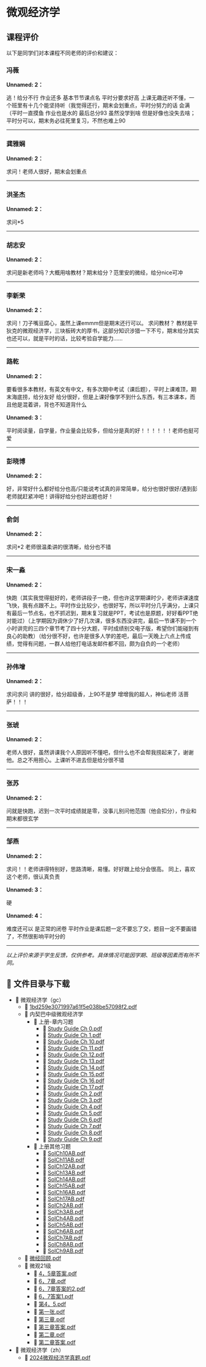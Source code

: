 # 微观经济学

## 课程评价

以下是同学们对本课程不同老师的评价和建议：

### 冯薇

**Unnamed: 2：**

逃！给分不行 作业还多 基本节节课点名 平时分要求好高 上课无趣还听不懂，一个班里有十几个能坚持听（我觉得还行，期末会划重点，平时分努力的话 会满（平时一直摸鱼 作业也是水的 最后总分93 虽然没学到啥 但是好像也没失去啥；平时分可以，期末务必往死里复习，不然也难上90

---

### 龚雅娴

**Unnamed: 2：**

求问！老师人很好，期末会划重点

---

### 洪圣杰

**Unnamed: 2：**

求问*5

---

### 胡志安

**Unnamed: 2：**

求问是新老师吗？大概用啥教材？期末给分？范里安的微经，给分nice可冲

---

### 李新荣

**Unnamed: 2：**

求问！刀子嘴豆腐心，虽然上课emmm但是期末还行可以。      求问教材？           教材是平狄克的微观经济学，三块板砖大的厚书，这部分知识涉猎一下不亏，期末给分其实也还可以，就是平时的话，比较考验自学能力......

---

### 路乾

**Unnamed: 2：**

要看很多本教材，有英文有中文，有多次期中考试（课后题），平时上课难顶，期末海底捞，给分友好 给分很好，但是上课好像学不到什么东西，有三本课本，而且他是混着讲，背也不知道背什么

**Unnamed: 3：**

平时阅读量，自学量，作业量会比较多，但给分是真的好！！！！！！老师也挺可爱

---

### 彭晓博

**Unnamed: 2：**

好，非常好什么都好给分也高/只能说考试真的非常简单，给分也很好很好/遇到彭老师就赶紧冲吧！讲得好给分也好出题也好！

---

### 俞剑

**Unnamed: 2：**

求问*2  老师很温柔讲的很清晰，给分也不错

---

### 宋一淼

**Unnamed: 2：**

快跑（其实我觉得挺好的，老师讲段子一绝，但也许这学期课时少，老师讲课速度飞快，我有点跟不上。平时作业比较少，也很好写，所以平时分几乎满分，上课只有最后一节点名，也不抓迟到，期末复习就是PPT，考试也是原题，好好看PPT绝对能过）（上学期因为调休少了好几次课，很多东西没讲完，最后一节课不到一个小时讲完的三四个章节考了四十分大题，平时成绩别交电子版，希望你们能碰到有良心的助教）（给分很不好，也许是很多人学的差吧，最后一天晚上六点上传成绩，觉得有问题，一群人给他打电话发邮件都不回，颇为自负的一个老师）

---

### 孙伟增

**Unnamed: 2：**

求问求问  讲的很好，给分超级香，上90不是梦        增增我的超人，神仙老师  活菩萨！！！

---

### 张琥

**Unnamed: 2：**

老师人很好，虽然讲课我个人原因听不懂吧，但什么也不会帮我捞起来了，谢谢他。总之不用担心。上课听不进去但是给分很不错

---

### 张苏

**Unnamed: 2：**

问就是快跑，迟到一次平时成绩就是零，没事儿别问他范围（他会扣分），作业和期末都很玄学

---

### 邹燕

**Unnamed: 2：**

求问！！老师讲得特别好，思路清晰，易懂。好好跟上给分会很高。 同上，喜欢这个老师，很认真负责

**Unnamed: 3：**

硬

**Unnamed: 4：**

难度还可以 是正常的闭卷 平时作业是课后题一定不要忘了交，题目一定不要画错了，不然很影响平时分的

---

*以上评价来源于学生反馈，仅供参考。具体情况可能因学期、班级等因素而有所不同。*
## 📄 文件目录与下载

- 📁 微观经济学（gc）
  - 📄 [1bd259e3071997a61f5e038be57098f2.pdf](%E5%BE%AE%E8%A7%82%E7%BB%8F%E6%B5%8E%E5%AD%A6%EF%BC%88gc%EF%BC%89/1bd259e3071997a61f5e038be57098f2.pdf)
  - 📁 内契巴中级微观经济学
    - 📁 上册-章内习题
      - 📄 [Study Guide Ch 0.pdf](%E5%BE%AE%E8%A7%82%E7%BB%8F%E6%B5%8E%E5%AD%A6%EF%BC%88gc%EF%BC%89/%E5%86%85%E5%A5%91%E5%B7%B4%E4%B8%AD%E7%BA%A7%E5%BE%AE%E8%A7%82%E7%BB%8F%E6%B5%8E%E5%AD%A6/%E4%B8%8A%E5%86%8C-%E7%AB%A0%E5%86%85%E4%B9%A0%E9%A2%98/Study%20Guide%20Ch%200.pdf)
      - 📄 [Study Guide Ch 1.pdf](%E5%BE%AE%E8%A7%82%E7%BB%8F%E6%B5%8E%E5%AD%A6%EF%BC%88gc%EF%BC%89/%E5%86%85%E5%A5%91%E5%B7%B4%E4%B8%AD%E7%BA%A7%E5%BE%AE%E8%A7%82%E7%BB%8F%E6%B5%8E%E5%AD%A6/%E4%B8%8A%E5%86%8C-%E7%AB%A0%E5%86%85%E4%B9%A0%E9%A2%98/Study%20Guide%20Ch%201.pdf)
      - 📄 [Study Guide Ch 10.pdf](%E5%BE%AE%E8%A7%82%E7%BB%8F%E6%B5%8E%E5%AD%A6%EF%BC%88gc%EF%BC%89/%E5%86%85%E5%A5%91%E5%B7%B4%E4%B8%AD%E7%BA%A7%E5%BE%AE%E8%A7%82%E7%BB%8F%E6%B5%8E%E5%AD%A6/%E4%B8%8A%E5%86%8C-%E7%AB%A0%E5%86%85%E4%B9%A0%E9%A2%98/Study%20Guide%20Ch%2010.pdf)
      - 📄 [Study Guide Ch 11.pdf](%E5%BE%AE%E8%A7%82%E7%BB%8F%E6%B5%8E%E5%AD%A6%EF%BC%88gc%EF%BC%89/%E5%86%85%E5%A5%91%E5%B7%B4%E4%B8%AD%E7%BA%A7%E5%BE%AE%E8%A7%82%E7%BB%8F%E6%B5%8E%E5%AD%A6/%E4%B8%8A%E5%86%8C-%E7%AB%A0%E5%86%85%E4%B9%A0%E9%A2%98/Study%20Guide%20Ch%2011.pdf)
      - 📄 [Study Guide Ch 12.pdf](%E5%BE%AE%E8%A7%82%E7%BB%8F%E6%B5%8E%E5%AD%A6%EF%BC%88gc%EF%BC%89/%E5%86%85%E5%A5%91%E5%B7%B4%E4%B8%AD%E7%BA%A7%E5%BE%AE%E8%A7%82%E7%BB%8F%E6%B5%8E%E5%AD%A6/%E4%B8%8A%E5%86%8C-%E7%AB%A0%E5%86%85%E4%B9%A0%E9%A2%98/Study%20Guide%20Ch%2012.pdf)
      - 📄 [Study Guide Ch 13.pdf](%E5%BE%AE%E8%A7%82%E7%BB%8F%E6%B5%8E%E5%AD%A6%EF%BC%88gc%EF%BC%89/%E5%86%85%E5%A5%91%E5%B7%B4%E4%B8%AD%E7%BA%A7%E5%BE%AE%E8%A7%82%E7%BB%8F%E6%B5%8E%E5%AD%A6/%E4%B8%8A%E5%86%8C-%E7%AB%A0%E5%86%85%E4%B9%A0%E9%A2%98/Study%20Guide%20Ch%2013.pdf)
      - 📄 [Study Guide Ch 14.pdf](%E5%BE%AE%E8%A7%82%E7%BB%8F%E6%B5%8E%E5%AD%A6%EF%BC%88gc%EF%BC%89/%E5%86%85%E5%A5%91%E5%B7%B4%E4%B8%AD%E7%BA%A7%E5%BE%AE%E8%A7%82%E7%BB%8F%E6%B5%8E%E5%AD%A6/%E4%B8%8A%E5%86%8C-%E7%AB%A0%E5%86%85%E4%B9%A0%E9%A2%98/Study%20Guide%20Ch%2014.pdf)
      - 📄 [Study Guide Ch 15.pdf](%E5%BE%AE%E8%A7%82%E7%BB%8F%E6%B5%8E%E5%AD%A6%EF%BC%88gc%EF%BC%89/%E5%86%85%E5%A5%91%E5%B7%B4%E4%B8%AD%E7%BA%A7%E5%BE%AE%E8%A7%82%E7%BB%8F%E6%B5%8E%E5%AD%A6/%E4%B8%8A%E5%86%8C-%E7%AB%A0%E5%86%85%E4%B9%A0%E9%A2%98/Study%20Guide%20Ch%2015.pdf)
      - 📄 [Study Guide Ch 16.pdf](%E5%BE%AE%E8%A7%82%E7%BB%8F%E6%B5%8E%E5%AD%A6%EF%BC%88gc%EF%BC%89/%E5%86%85%E5%A5%91%E5%B7%B4%E4%B8%AD%E7%BA%A7%E5%BE%AE%E8%A7%82%E7%BB%8F%E6%B5%8E%E5%AD%A6/%E4%B8%8A%E5%86%8C-%E7%AB%A0%E5%86%85%E4%B9%A0%E9%A2%98/Study%20Guide%20Ch%2016.pdf)
      - 📄 [Study Guide Ch 17.pdf](%E5%BE%AE%E8%A7%82%E7%BB%8F%E6%B5%8E%E5%AD%A6%EF%BC%88gc%EF%BC%89/%E5%86%85%E5%A5%91%E5%B7%B4%E4%B8%AD%E7%BA%A7%E5%BE%AE%E8%A7%82%E7%BB%8F%E6%B5%8E%E5%AD%A6/%E4%B8%8A%E5%86%8C-%E7%AB%A0%E5%86%85%E4%B9%A0%E9%A2%98/Study%20Guide%20Ch%2017.pdf)
      - 📄 [Study Guide Ch 2.pdf](%E5%BE%AE%E8%A7%82%E7%BB%8F%E6%B5%8E%E5%AD%A6%EF%BC%88gc%EF%BC%89/%E5%86%85%E5%A5%91%E5%B7%B4%E4%B8%AD%E7%BA%A7%E5%BE%AE%E8%A7%82%E7%BB%8F%E6%B5%8E%E5%AD%A6/%E4%B8%8A%E5%86%8C-%E7%AB%A0%E5%86%85%E4%B9%A0%E9%A2%98/Study%20Guide%20Ch%202.pdf)
      - 📄 [Study Guide Ch 3.pdf](%E5%BE%AE%E8%A7%82%E7%BB%8F%E6%B5%8E%E5%AD%A6%EF%BC%88gc%EF%BC%89/%E5%86%85%E5%A5%91%E5%B7%B4%E4%B8%AD%E7%BA%A7%E5%BE%AE%E8%A7%82%E7%BB%8F%E6%B5%8E%E5%AD%A6/%E4%B8%8A%E5%86%8C-%E7%AB%A0%E5%86%85%E4%B9%A0%E9%A2%98/Study%20Guide%20Ch%203.pdf)
      - 📄 [Study Guide Ch 4.pdf](%E5%BE%AE%E8%A7%82%E7%BB%8F%E6%B5%8E%E5%AD%A6%EF%BC%88gc%EF%BC%89/%E5%86%85%E5%A5%91%E5%B7%B4%E4%B8%AD%E7%BA%A7%E5%BE%AE%E8%A7%82%E7%BB%8F%E6%B5%8E%E5%AD%A6/%E4%B8%8A%E5%86%8C-%E7%AB%A0%E5%86%85%E4%B9%A0%E9%A2%98/Study%20Guide%20Ch%204.pdf)
      - 📄 [Study Guide Ch 5.pdf](%E5%BE%AE%E8%A7%82%E7%BB%8F%E6%B5%8E%E5%AD%A6%EF%BC%88gc%EF%BC%89/%E5%86%85%E5%A5%91%E5%B7%B4%E4%B8%AD%E7%BA%A7%E5%BE%AE%E8%A7%82%E7%BB%8F%E6%B5%8E%E5%AD%A6/%E4%B8%8A%E5%86%8C-%E7%AB%A0%E5%86%85%E4%B9%A0%E9%A2%98/Study%20Guide%20Ch%205.pdf)
      - 📄 [Study Guide Ch 6.pdf](%E5%BE%AE%E8%A7%82%E7%BB%8F%E6%B5%8E%E5%AD%A6%EF%BC%88gc%EF%BC%89/%E5%86%85%E5%A5%91%E5%B7%B4%E4%B8%AD%E7%BA%A7%E5%BE%AE%E8%A7%82%E7%BB%8F%E6%B5%8E%E5%AD%A6/%E4%B8%8A%E5%86%8C-%E7%AB%A0%E5%86%85%E4%B9%A0%E9%A2%98/Study%20Guide%20Ch%206.pdf)
      - 📄 [Study Guide Ch 7.pdf](%E5%BE%AE%E8%A7%82%E7%BB%8F%E6%B5%8E%E5%AD%A6%EF%BC%88gc%EF%BC%89/%E5%86%85%E5%A5%91%E5%B7%B4%E4%B8%AD%E7%BA%A7%E5%BE%AE%E8%A7%82%E7%BB%8F%E6%B5%8E%E5%AD%A6/%E4%B8%8A%E5%86%8C-%E7%AB%A0%E5%86%85%E4%B9%A0%E9%A2%98/Study%20Guide%20Ch%207.pdf)
      - 📄 [Study Guide Ch 8.pdf](%E5%BE%AE%E8%A7%82%E7%BB%8F%E6%B5%8E%E5%AD%A6%EF%BC%88gc%EF%BC%89/%E5%86%85%E5%A5%91%E5%B7%B4%E4%B8%AD%E7%BA%A7%E5%BE%AE%E8%A7%82%E7%BB%8F%E6%B5%8E%E5%AD%A6/%E4%B8%8A%E5%86%8C-%E7%AB%A0%E5%86%85%E4%B9%A0%E9%A2%98/Study%20Guide%20Ch%208.pdf)
      - 📄 [Study Guide Ch 9.pdf](%E5%BE%AE%E8%A7%82%E7%BB%8F%E6%B5%8E%E5%AD%A6%EF%BC%88gc%EF%BC%89/%E5%86%85%E5%A5%91%E5%B7%B4%E4%B8%AD%E7%BA%A7%E5%BE%AE%E8%A7%82%E7%BB%8F%E6%B5%8E%E5%AD%A6/%E4%B8%8A%E5%86%8C-%E7%AB%A0%E5%86%85%E4%B9%A0%E9%A2%98/Study%20Guide%20Ch%209.pdf)
    - 📁 上册其他习题
      - 📄 [SolCh10AB.pdf](%E5%BE%AE%E8%A7%82%E7%BB%8F%E6%B5%8E%E5%AD%A6%EF%BC%88gc%EF%BC%89/%E5%86%85%E5%A5%91%E5%B7%B4%E4%B8%AD%E7%BA%A7%E5%BE%AE%E8%A7%82%E7%BB%8F%E6%B5%8E%E5%AD%A6/%E4%B8%8A%E5%86%8C%E5%85%B6%E4%BB%96%E4%B9%A0%E9%A2%98/SolCh10AB.pdf)
      - 📄 [SolCh11AB.pdf](%E5%BE%AE%E8%A7%82%E7%BB%8F%E6%B5%8E%E5%AD%A6%EF%BC%88gc%EF%BC%89/%E5%86%85%E5%A5%91%E5%B7%B4%E4%B8%AD%E7%BA%A7%E5%BE%AE%E8%A7%82%E7%BB%8F%E6%B5%8E%E5%AD%A6/%E4%B8%8A%E5%86%8C%E5%85%B6%E4%BB%96%E4%B9%A0%E9%A2%98/SolCh11AB.pdf)
      - 📄 [SolCh12AB.pdf](%E5%BE%AE%E8%A7%82%E7%BB%8F%E6%B5%8E%E5%AD%A6%EF%BC%88gc%EF%BC%89/%E5%86%85%E5%A5%91%E5%B7%B4%E4%B8%AD%E7%BA%A7%E5%BE%AE%E8%A7%82%E7%BB%8F%E6%B5%8E%E5%AD%A6/%E4%B8%8A%E5%86%8C%E5%85%B6%E4%BB%96%E4%B9%A0%E9%A2%98/SolCh12AB.pdf)
      - 📄 [SolCh13AB.pdf](%E5%BE%AE%E8%A7%82%E7%BB%8F%E6%B5%8E%E5%AD%A6%EF%BC%88gc%EF%BC%89/%E5%86%85%E5%A5%91%E5%B7%B4%E4%B8%AD%E7%BA%A7%E5%BE%AE%E8%A7%82%E7%BB%8F%E6%B5%8E%E5%AD%A6/%E4%B8%8A%E5%86%8C%E5%85%B6%E4%BB%96%E4%B9%A0%E9%A2%98/SolCh13AB.pdf)
      - 📄 [SolCh14AB.pdf](%E5%BE%AE%E8%A7%82%E7%BB%8F%E6%B5%8E%E5%AD%A6%EF%BC%88gc%EF%BC%89/%E5%86%85%E5%A5%91%E5%B7%B4%E4%B8%AD%E7%BA%A7%E5%BE%AE%E8%A7%82%E7%BB%8F%E6%B5%8E%E5%AD%A6/%E4%B8%8A%E5%86%8C%E5%85%B6%E4%BB%96%E4%B9%A0%E9%A2%98/SolCh14AB.pdf)
      - 📄 [SolCh15AB.pdf](%E5%BE%AE%E8%A7%82%E7%BB%8F%E6%B5%8E%E5%AD%A6%EF%BC%88gc%EF%BC%89/%E5%86%85%E5%A5%91%E5%B7%B4%E4%B8%AD%E7%BA%A7%E5%BE%AE%E8%A7%82%E7%BB%8F%E6%B5%8E%E5%AD%A6/%E4%B8%8A%E5%86%8C%E5%85%B6%E4%BB%96%E4%B9%A0%E9%A2%98/SolCh15AB.pdf)
      - 📄 [SolCh16AB.pdf](%E5%BE%AE%E8%A7%82%E7%BB%8F%E6%B5%8E%E5%AD%A6%EF%BC%88gc%EF%BC%89/%E5%86%85%E5%A5%91%E5%B7%B4%E4%B8%AD%E7%BA%A7%E5%BE%AE%E8%A7%82%E7%BB%8F%E6%B5%8E%E5%AD%A6/%E4%B8%8A%E5%86%8C%E5%85%B6%E4%BB%96%E4%B9%A0%E9%A2%98/SolCh16AB.pdf)
      - 📄 [SolCh17AB.pdf](%E5%BE%AE%E8%A7%82%E7%BB%8F%E6%B5%8E%E5%AD%A6%EF%BC%88gc%EF%BC%89/%E5%86%85%E5%A5%91%E5%B7%B4%E4%B8%AD%E7%BA%A7%E5%BE%AE%E8%A7%82%E7%BB%8F%E6%B5%8E%E5%AD%A6/%E4%B8%8A%E5%86%8C%E5%85%B6%E4%BB%96%E4%B9%A0%E9%A2%98/SolCh17AB.pdf)
      - 📄 [SolCh2AB.pdf](%E5%BE%AE%E8%A7%82%E7%BB%8F%E6%B5%8E%E5%AD%A6%EF%BC%88gc%EF%BC%89/%E5%86%85%E5%A5%91%E5%B7%B4%E4%B8%AD%E7%BA%A7%E5%BE%AE%E8%A7%82%E7%BB%8F%E6%B5%8E%E5%AD%A6/%E4%B8%8A%E5%86%8C%E5%85%B6%E4%BB%96%E4%B9%A0%E9%A2%98/SolCh2AB.pdf)
      - 📄 [SolCh3AB.pdf](%E5%BE%AE%E8%A7%82%E7%BB%8F%E6%B5%8E%E5%AD%A6%EF%BC%88gc%EF%BC%89/%E5%86%85%E5%A5%91%E5%B7%B4%E4%B8%AD%E7%BA%A7%E5%BE%AE%E8%A7%82%E7%BB%8F%E6%B5%8E%E5%AD%A6/%E4%B8%8A%E5%86%8C%E5%85%B6%E4%BB%96%E4%B9%A0%E9%A2%98/SolCh3AB.pdf)
      - 📄 [SolCh4AB.pdf](%E5%BE%AE%E8%A7%82%E7%BB%8F%E6%B5%8E%E5%AD%A6%EF%BC%88gc%EF%BC%89/%E5%86%85%E5%A5%91%E5%B7%B4%E4%B8%AD%E7%BA%A7%E5%BE%AE%E8%A7%82%E7%BB%8F%E6%B5%8E%E5%AD%A6/%E4%B8%8A%E5%86%8C%E5%85%B6%E4%BB%96%E4%B9%A0%E9%A2%98/SolCh4AB.pdf)
      - 📄 [SolCh5AB.pdf](%E5%BE%AE%E8%A7%82%E7%BB%8F%E6%B5%8E%E5%AD%A6%EF%BC%88gc%EF%BC%89/%E5%86%85%E5%A5%91%E5%B7%B4%E4%B8%AD%E7%BA%A7%E5%BE%AE%E8%A7%82%E7%BB%8F%E6%B5%8E%E5%AD%A6/%E4%B8%8A%E5%86%8C%E5%85%B6%E4%BB%96%E4%B9%A0%E9%A2%98/SolCh5AB.pdf)
      - 📄 [SolCh6AB.pdf](%E5%BE%AE%E8%A7%82%E7%BB%8F%E6%B5%8E%E5%AD%A6%EF%BC%88gc%EF%BC%89/%E5%86%85%E5%A5%91%E5%B7%B4%E4%B8%AD%E7%BA%A7%E5%BE%AE%E8%A7%82%E7%BB%8F%E6%B5%8E%E5%AD%A6/%E4%B8%8A%E5%86%8C%E5%85%B6%E4%BB%96%E4%B9%A0%E9%A2%98/SolCh6AB.pdf)
      - 📄 [SolCh7AB.pdf](%E5%BE%AE%E8%A7%82%E7%BB%8F%E6%B5%8E%E5%AD%A6%EF%BC%88gc%EF%BC%89/%E5%86%85%E5%A5%91%E5%B7%B4%E4%B8%AD%E7%BA%A7%E5%BE%AE%E8%A7%82%E7%BB%8F%E6%B5%8E%E5%AD%A6/%E4%B8%8A%E5%86%8C%E5%85%B6%E4%BB%96%E4%B9%A0%E9%A2%98/SolCh7AB.pdf)
      - 📄 [SolCh8AB.pdf](%E5%BE%AE%E8%A7%82%E7%BB%8F%E6%B5%8E%E5%AD%A6%EF%BC%88gc%EF%BC%89/%E5%86%85%E5%A5%91%E5%B7%B4%E4%B8%AD%E7%BA%A7%E5%BE%AE%E8%A7%82%E7%BB%8F%E6%B5%8E%E5%AD%A6/%E4%B8%8A%E5%86%8C%E5%85%B6%E4%BB%96%E4%B9%A0%E9%A2%98/SolCh8AB.pdf)
      - 📄 [SolCh9AB.pdf](%E5%BE%AE%E8%A7%82%E7%BB%8F%E6%B5%8E%E5%AD%A6%EF%BC%88gc%EF%BC%89/%E5%86%85%E5%A5%91%E5%B7%B4%E4%B8%AD%E7%BA%A7%E5%BE%AE%E8%A7%82%E7%BB%8F%E6%B5%8E%E5%AD%A6/%E4%B8%8A%E5%86%8C%E5%85%B6%E4%BB%96%E4%B9%A0%E9%A2%98/SolCh9AB.pdf)
  - 📄 [微经回顾.pdf](%E5%BE%AE%E8%A7%82%E7%BB%8F%E6%B5%8E%E5%AD%A6%EF%BC%88gc%EF%BC%89/%E5%BE%AE%E7%BB%8F%E5%9B%9E%E9%A1%BE.pdf)
  - 📁 微观21级
    - 📄 [4，5章答案.pdf](%E5%BE%AE%E8%A7%82%E7%BB%8F%E6%B5%8E%E5%AD%A6%EF%BC%88gc%EF%BC%89/%E5%BE%AE%E8%A7%8221%E7%BA%A7/4%EF%BC%8C5%E7%AB%A0%E7%AD%94%E6%A1%88.pdf)
    - 📄 [6，7章.pdf](%E5%BE%AE%E8%A7%82%E7%BB%8F%E6%B5%8E%E5%AD%A6%EF%BC%88gc%EF%BC%89/%E5%BE%AE%E8%A7%8221%E7%BA%A7/6%EF%BC%8C7%E7%AB%A0.pdf)
    - 📄 [6，7章答案的2.pdf](%E5%BE%AE%E8%A7%82%E7%BB%8F%E6%B5%8E%E5%AD%A6%EF%BC%88gc%EF%BC%89/%E5%BE%AE%E8%A7%8221%E7%BA%A7/6%EF%BC%8C7%E7%AB%A0%E7%AD%94%E6%A1%88%E7%9A%842.pdf)
    - 📄 [6，7答案1.pdf](%E5%BE%AE%E8%A7%82%E7%BB%8F%E6%B5%8E%E5%AD%A6%EF%BC%88gc%EF%BC%89/%E5%BE%AE%E8%A7%8221%E7%BA%A7/6%EF%BC%8C7%E7%AD%94%E6%A1%881.pdf)
    - 📄 [第4，5.pdf](%E5%BE%AE%E8%A7%82%E7%BB%8F%E6%B5%8E%E5%AD%A6%EF%BC%88gc%EF%BC%89/%E5%BE%AE%E8%A7%8221%E7%BA%A7/%E7%AC%AC4%EF%BC%8C5.pdf)
    - 📄 [第一张.pdf](%E5%BE%AE%E8%A7%82%E7%BB%8F%E6%B5%8E%E5%AD%A6%EF%BC%88gc%EF%BC%89/%E5%BE%AE%E8%A7%8221%E7%BA%A7/%E7%AC%AC%E4%B8%80%E5%BC%A0.pdf)
    - 📄 [第三章.pdf](%E5%BE%AE%E8%A7%82%E7%BB%8F%E6%B5%8E%E5%AD%A6%EF%BC%88gc%EF%BC%89/%E5%BE%AE%E8%A7%8221%E7%BA%A7/%E7%AC%AC%E4%B8%89%E7%AB%A0.pdf)
    - 📄 [第三章答案.pdf](%E5%BE%AE%E8%A7%82%E7%BB%8F%E6%B5%8E%E5%AD%A6%EF%BC%88gc%EF%BC%89/%E5%BE%AE%E8%A7%8221%E7%BA%A7/%E7%AC%AC%E4%B8%89%E7%AB%A0%E7%AD%94%E6%A1%88.pdf)
    - 📄 [第二章.pdf](%E5%BE%AE%E8%A7%82%E7%BB%8F%E6%B5%8E%E5%AD%A6%EF%BC%88gc%EF%BC%89/%E5%BE%AE%E8%A7%8221%E7%BA%A7/%E7%AC%AC%E4%BA%8C%E7%AB%A0.pdf)
    - 📄 [第二章答案.pdf](%E5%BE%AE%E8%A7%82%E7%BB%8F%E6%B5%8E%E5%AD%A6%EF%BC%88gc%EF%BC%89/%E5%BE%AE%E8%A7%8221%E7%BA%A7/%E7%AC%AC%E4%BA%8C%E7%AB%A0%E7%AD%94%E6%A1%88.pdf)
- 📁 微观经济学（zh）
  - 📄 [2024微观经济学真题.pdf](%E5%BE%AE%E8%A7%82%E7%BB%8F%E6%B5%8E%E5%AD%A6%EF%BC%88zh%EF%BC%89/2024%E5%BE%AE%E8%A7%82%E7%BB%8F%E6%B5%8E%E5%AD%A6%E7%9C%9F%E9%A2%98.pdf)
